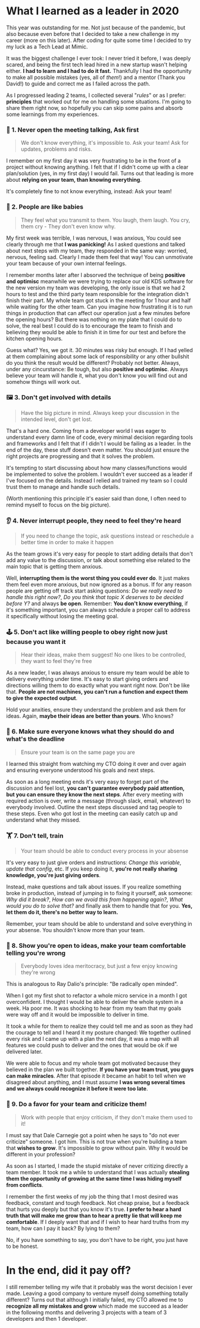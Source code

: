 # What I learned as a leader in 2020

This year was outstanding for me. Not just because of the pandemic, but also because even before that I decided to take a new challenge in my career (more on this later). After coding for quite some time I decided to try my luck as a Tech Lead at Mimic.

It was the biggest challenge I ever took: I never tried it before, I was deeply scared, and being the first tech lead hired in a new startup wasn't helping either. **I had to learn and I had to do it fast.** Thankfully I had the opportunity to make all possible mistakes (yes, all of *them*!) and a mentor (Thank you David!) to guide and correct me as I failed across the path.

As I progressed leading 2 teams, I collected several "*rules*" or as I prefer: **principles** that worked out for me on handling some situations. I'm going to share them right now, so hopefully you can skip some pains and absorb some learnings from my experiences.

### 💬 1. Never open the meeting talking, Ask first
> We don't know everything, it's impossible to. Ask your team! Ask for updates, problems and risks.

I remember on my first day it was very frustrating to be in the front of a project without knowing anything. I felt that if I didn't come up with a clear plan/solution (yes, in my first day) I would fail. Turns out that leading is more about **relying on your team, than knowing everything**.

It's completely fine to not know everything, instead: Ask your team!

### 👶 2. People are like babies
> They feel what you transmit to them. You laugh, them laugh. You cry, them cry - They don't even know why.

My first week was terrible, I was nervous, I was anxious, You could see clearly through me that **I was panicking!** As I asked questions and talked about next steps with my team, they responded in the same way: worried, nervous, feeling sad. Clearly I made them feel that way! You can unmotivate your team because of your own internal feelings.

I remember months later after I absorved the technique of being **positive and optimisc** meanwhile we were trying to replace our old KDS software for the new version my team was developing, the only issue is that we had 2 hours to test and the third party team responsible for the integration didn't finish their part. My whole team got stuck in the meeting for 1 hour and half while waiting for the other team. Can you imagine how frustrating it is to run things in production that can affect our operation just a few minutes before the opening hours? But there was nothing on my plate that I could do to solve, the real best I could do is to encourage the team to finish and believing they would be able to finish it in time for our test and before the kitchen opening hours.

Guess what? Yes, we got it. 30 minutes was risky but enough. If I had yelled at them complaining about some lack of responsibility or any other bullshit do you think the result would be different? Probably not better. Always, under any cincurstance: Be tough, but also **positive and optimisc**. Always believe your team will handle it, what you don't know you will find out and somehow things will work out.

### 🖼️ 3. Don't get involved with details
> Have the big picture in mind. Always keep your discussion in the intended level, don't get lost.

That's a hard one. Coming from a developer world I was eager to understand every damn line of code, every minimal decision regarding tools and frameworks and I felt that if I didn't I would be failing as a leader. In the end of the day, these stuff doesn't even matter. You should just ensure the right projects are progressing and that it solves the problem.

It's tempting to start discussing about how many classes/functions would be implemented to solve the problem. I wouldn't ever succeed as a leader if I've focused on the details. Instead I relied and trained my team so I could trust them to manage and handle such details.

(Worth mentioning this principle it's easier said than done, I often need to remind myself to focus on the big picture).

### 👂 4. Never interrupt people, they need to feel they're heard
> If you need to change the topic, ask questions instead or reschedule a better time in order to make it happen

As the team grows it's very easy for people to start adding details that don't add any value to the discussion, or talk about something else related to the main topic that is getting them anxious.

Well, **interrupting them is the worst thing you could ever do**. It just makes them feel even more anxious, but now ignored as a bonus. If for any reason people are getting off track start asking questions: *Do we really need to handle this right now?*, *Do you think that topic X deserves to be decided before Y?* and always **be open**. Remember: **You don't know everything**, if it's something important, you can always schedule a proper call to address it specifically without losing the meeting goal.

### 🕹️ 5. Don't act like willing people to obey right now just because you want it
> Hear their ideas, make them suggest! No one likes to be controlled, they want to feel they're free

As a new leader, I was always anxious to ensure my team would be able to delivery everything under time. It's easy to start giving orders and directions willing them to do exactly what you want right now. Don't be like that. **People are not machines, you can't run a function and expect them to give the expected output**.

Hold your anxities, ensure they understand the problem and ask them for ideas. Again, **maybe their ideas are better than yours**. Who knows?

### 🧾 6. Make sure everyone knows what they should do and what's the deadline
> Ensure your team is on the same page you are

I learned this straight from watching my CTO doing it over and over again and ensuring everyone understood his goals and next steps.

As soon as a long meeting ends it's very easy to forget part of the discussion and feel lost, **you can't guarantee everybody paid attention, but you can ensure they know the next steps**. After every meeting with required action is over, write a message (through slack, email, whatever) to everybody involved. Outline the next steps discussed and tag people to these steps. Even who got lost in the meeting can easily catch up and understand what they missed.

### 🏋️ 7. Don't tell, train
> Your team should be able to conduct every process in your absense

It's very easy to just give orders and instructions: *Change this variable*, *update that config*, etc. If you keep doing it, **you're not really sharing knowledge, you're just giving orders**.

Instead, make questions and talk about issues. If you realize something broke in production, instead of jumping in to fixing it yourself, ask someone: *Why did it break?*, *How can we avoid this from happening again?*, *What would you do to solve that?* and finally ask them to handle that for you. **Yes, let them do it, there's no better way to learn.**

Remember, your team should be able to understand and solve everything in your absense. You shouldn't know more than your team.

### 🧠 8. Show you're open to ideas, make your team comfortable telling you're wrong
> Everybody loves idea meritocracy, but just a few enjoy knowing they're wrong

This is analogous to Ray Dalio's principle: "Be radically open minded".

When I got my first shot to refactor a whole micro service in a month I got overconfident. I thought I would be able to deliver the whole system in a week. Ha poor me. It was shocking to hear from my team that my goals were way off and it would be impossible to deliver in time.

It took a while for them to realize they could tell me and as soon as they had the courage to tell and I heard it my posture changed: We together outlined every risk and I came up with a plan the next day, it was a map with all features we could push to deliver and the ones that would be ok if we delivered later.

We were able to focus and my whole team got motivated because they believed in the plan we built together. **If you have your team trust, you guys can make miracles**. After that episode it became an habit to tell when we disagreed about anything, and I must assume **I was wrong several times and we always could recognize it before it were too late**.

### 🤯 9. Do a favor for your team and criticize them!
> Work with people that enjoy criticism, if they don't make them used to it!

I must say that Dale Carnegie got a point when he says to "do not ever criticize" someone. I got him. This is not true when you're building a team that **wishes to grow**. It's impossible to grow without pain. Why it would be different in your profession?

As soon as I started, I made the stupid mistake of never critizing directly a team member. It took me a while to understand that I was actually **stealing them the opportunity of growing at the same time I was hiding myself from conflicts**.

I remember the first weeks of my job the thing that I most desired was feedback, constant and tough feedback. Not cheap praise, but a feedback that hurts you deeply but that you know it's true. **I prefer to hear a hard truth that will make me grow than to hear a pretty lie that will keep me comfortable**. If I deeply want that and if I wish to hear hard truths from my team, how can I pay it back? By lying to them?

No, if you have something to say, you don't have to be right, you just have to be honest.


# In the end, did it pay off?


I still remember telling my wife that it probably was the worst decision I ever made. Leaving a good company to venture myself doing something totally different? Turns out that although I initially failed, my CTO allowed me to **recognize all my mistakes and grow** which made me succeed as a leader in the following months and delivering 3 projects with a team of 3 developers and then 1 developer.
